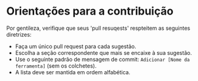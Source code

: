 # Orientações para a contribuição

Por gentileza, verifique que seus \'pull resuqests\' respteitem as seguintes diretrizes:

- Faça um único pull request para cada sugestão.
- Escolha a seção correspondente que mais se encaixe à sua sugestão.
- Use o seguinte padrão de mensagem de commit: `Adicionar [Nome da ferramenta]` (sem os colchetes).
- A lista deve ser mantida em ordem alfabética.

